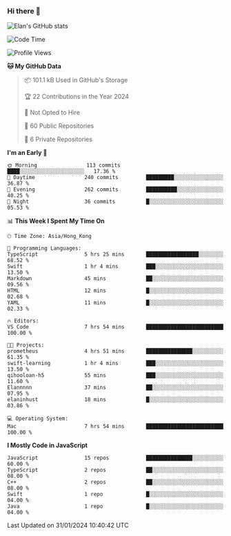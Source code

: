 ### Hi there 👋

![Elan's GitHub stats](https://github-readme-stats.vercel.app/api?username=elaninhust&rank_icon=github)

<!--START_SECTION:waka-->
![Code Time](http://img.shields.io/badge/Code%20Time-12%20hrs%2041%20mins-blue)

![Profile Views](http://img.shields.io/badge/Profile%20Views-43-blue)

**🐱 My GitHub Data** 

> 📦 101.1 kB Used in GitHub's Storage 
 > 
> 🏆 22 Contributions in the Year 2024
 > 
> 🚫 Not Opted to Hire
 > 
> 📜 60 Public Repositories 
 > 
> 🔑 6 Private Repositories 
 > 
**I'm an Early 🐤** 

```text
🌞 Morning                113 commits         ████░░░░░░░░░░░░░░░░░░░░░   17.36 % 
🌆 Daytime                240 commits         █████████░░░░░░░░░░░░░░░░   36.87 % 
🌃 Evening                262 commits         ██████████░░░░░░░░░░░░░░░   40.25 % 
🌙 Night                  36 commits          █░░░░░░░░░░░░░░░░░░░░░░░░   05.53 % 
```


📊 **This Week I Spent My Time On** 

```text
🕑︎ Time Zone: Asia/Hong_Kong

💬 Programming Languages: 
TypeScript               5 hrs 25 mins       █████████████████░░░░░░░░   68.52 % 
Swift                    1 hr 4 mins         ███░░░░░░░░░░░░░░░░░░░░░░   13.50 % 
Markdown                 45 mins             ██░░░░░░░░░░░░░░░░░░░░░░░   09.56 % 
HTML                     12 mins             █░░░░░░░░░░░░░░░░░░░░░░░░   02.68 % 
YAML                     11 mins             █░░░░░░░░░░░░░░░░░░░░░░░░   02.33 % 

🔥 Editors: 
VS Code                  7 hrs 54 mins       █████████████████████████   100.00 % 

🐱‍💻 Projects: 
prometheus               4 hrs 51 mins       ███████████████░░░░░░░░░░   61.35 % 
swift-learning           1 hr 4 mins         ███░░░░░░░░░░░░░░░░░░░░░░   13.50 % 
qihooloan-h5             55 mins             ███░░░░░░░░░░░░░░░░░░░░░░   11.60 % 
Elannnnn                 37 mins             ██░░░░░░░░░░░░░░░░░░░░░░░   07.95 % 
elaninhust               18 mins             █░░░░░░░░░░░░░░░░░░░░░░░░   03.86 % 

💻 Operating System: 
Mac                      7 hrs 54 mins       █████████████████████████   100.00 % 
```

**I Mostly Code in JavaScript** 

```text
JavaScript               15 repos            ███████████████░░░░░░░░░░   60.00 % 
TypeScript               2 repos             ██░░░░░░░░░░░░░░░░░░░░░░░   08.00 % 
C++                      2 repos             ██░░░░░░░░░░░░░░░░░░░░░░░   08.00 % 
Swift                    1 repo              █░░░░░░░░░░░░░░░░░░░░░░░░   04.00 % 
Java                     1 repo              █░░░░░░░░░░░░░░░░░░░░░░░░   04.00 % 
```




 Last Updated on 31/01/2024 10:40:42 UTC
<!--END_SECTION:waka-->
